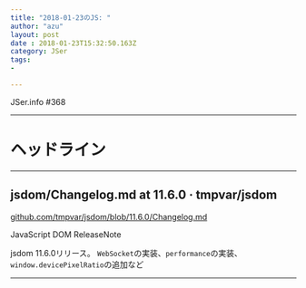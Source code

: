 ```yaml
---
title: "2018-01-23のJS: "
author: "azu"
layout: post
date : 2018-01-23T15:32:50.163Z
category: JSer
tags:
-

---
```


JSer.info #368

----

<h1 class="site-genre">ヘッドライン</h1>

----

## jsdom/Changelog.md at 11.6.0 · tmpvar/jsdom
[github.com/tmpvar/jsdom/blob/11.6.0/Changelog.md](https://github.com/tmpvar/jsdom/blob/11.6.0/Changelog.md "jsdom/Changelog.md at 11.6.0 · tmpvar/jsdom")
<p class="jser-tags jser-tag-icon"><span class="jser-tag">JavaScript</span> <span class="jser-tag">DOM</span> <span class="jser-tag">ReleaseNote</span></p>

jsdom 11.6.0リリース。
`WebSocket`の実装、`performance`の実装、`window.devicePixelRatio`の追加など


----
